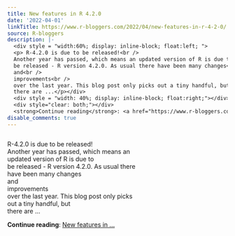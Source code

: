 ```yaml
---
title: New features in R 4.2.0
date: '2022-04-01'
linkTitle: https://www.r-bloggers.com/2022/04/new-features-in-r-4-2-0/
source: R-bloggers
description: |-
  <div style = "width:60%; display: inline-block; float:left; ">
  <p> R-4.2.0 is due to be released!<br />
  Another year has passed, which means an updated version of R is due to<br />
  be released - R version 4.2.0. As usual there have been many changes<br />
  and<br />
  improvements<br />
  over the last year. This blog post only picks out a tiny handful, but<br />
  there are ...</p></div>
  <div style = "width: 40%; display: inline-block; float:right;"></div>
  <div style="clear: both;"></div>
  <strong>Continue reading</strong>: <a href="https://www.r-bloggers.com/2022/04/new-features-in-r-4-2-0/">New features in  ...
disable_comments: true
---
```

<div style = "width:60%; display: inline-block; float:left; ">
<p> R-4.2.0 is due to be released!<br />
Another year has passed, which means an updated version of R is due to<br />
be released - R version 4.2.0. As usual there have been many changes<br />
and<br />
improvements<br />
over the last year. This blog post only picks out a tiny handful, but<br />
there are ...</p></div>
<div style = "width: 40%; display: inline-block; float:right;"></div>
<div style="clear: both;"></div>
<strong>Continue reading</strong>: <a href="https://www.r-bloggers.com/2022/04/new-features-in-r-4-2-0/">New features in  ...